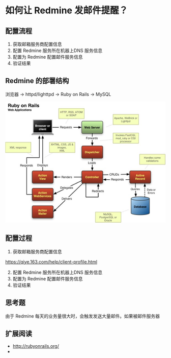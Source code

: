 # 如何让 Redmine 发邮件提醒？

## 配置流程

1. 获取邮箱服务商配置信息
2. 配置 Redmine 服务所在机器上DNS 服务信息
3. 配置为 Redmine 配置邮件服务信息
4. 验证结果

## Redmine 的部署结构

浏览器 -> httpd/lighttpd -> Ruby on Rails -> MySQL

![abc](img/RubyOnRail.jpg)

## 配置过程

1. 获取邮箱服务商配置信息

https://qiye.163.com/help/client-profile.html

2. 配置 Redmine 服务所在机器上DNS 服务信息
3. 配置为 Redmine 配置邮件服务信息
4. 验证结果

## 思考题

由于 Redmine 每天的业务量很大时，会触发发送大量邮件。如果被邮件服务器

## 扩展阅读

* http://rubyonrails.org/
* 